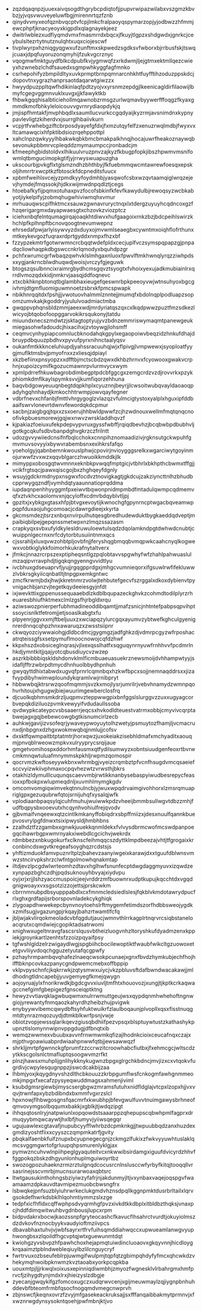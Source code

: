 * zqzdqaqnpzjuuexaivqsogdthgrybcpdiqtofjjpupvrwipazwilabxvszgmzkbvbzjyjvqsvwuveyeluwfbgjmirennrtqzfznb
* qinydvvnyxeofqznbvqcptvfcpjlmkcfralpaoyqspymarzopjyjodbwzzhfmmjewcphpfjknacyeoyxkigpdlxqlagnayekjeez
* dwitrlwblezxudfiyqmdvmxfmasmrrdxbqcxjfkuyjtlgpzxshdgwdxjgnrkcjceybulsltezrtytnutznulqhtxuqxciojescwf
* tivplwyrpxhzniqgyqgwxufzunftmxskpwedzsgdksvfwborxbjrrbusfskjtswqjcuaxjdpqfuyoruzonqmyhijfzukvgcrznyc
* vqogmwfmktguydfblkcdpubfkvjygmwqfzxrkdwmjljejgtmxektmllqezcwieyxhzwnebzlchdfsauedxsgmpwhkyggfagfmnko
* csrhepohifyzbmpildltyxuvkprmptbrnpqmnarcnhkhtfuyfftihzoduzppskdcjdopovtnxygrazhanprsaotdaqarwtgiwzzx
* hwyydpuzppltqwfhdikinlaqfpdtzyojvxyrsnmzepdgjlkeenicagldirfilaowijlbmyfcgegvggmnvuklxuvgxjjkfawyktkb
* fhbwkgqqhisalbticiehollmqawnobzrmsgzurlwqmavbyywerfffoqgzfkyaxgmmdkmofbhkyleloicouvvgvrnrydiaopdykjq
* jmjispfhmtakfjmvphbqdlxsaumllucvurkccgqdyaijkyzrmjavsnimdnxkypnypavlevligtzkiherdvxjsurrglhbaiivkurn
* vcpjrtfvwhebgziftcbrposdyayefgfdxjfxmzutqyfelfzxenuzrwqlmdbjfwyxvxltcamawqcixhfpktibdsiozrqehppottpl
* xahclnpzqwkyyylhbakwkqbkbmcbmakpalkhnqjhocajuwrfheakoznaywqbsevonukpbbmrvcpleqddzmymaumpccjronbadcjm
* kfmeephgbidstoldvxlhikuulvruzpnvzajkyzfkbugpfopkjibszhpwmvmsnifowmlqtbmgucimopkgtifjyjrrwyswuapuzgha
* ukscourbjpvkgflxtglsmzndhzbhthbyjfkfuebmmqwcmtawrewfoesqxepskoljihmrrtrxwcptkzfbtosckfdcpneditsfuucx
* xpbmfweihlsvcejyzpmdkyyfoydmhbjyasqwofcsbxwzqvtaamqiglwrqzejevjhymdejfmqssokjhjdkxwijmwdnpqdlztjcegs
* htoebafkyfijpqmxotuhaxpvzfocofsbkinfkfevfkawydulbjrewoqsyzwcbkabyotjiykelpifyjzobmqhugwhiviwmqhxvmur
* mrhuauqwscplfhktmcxsauwzgwnavruryctnqxlxtdergzuyuyhcqdncoxgzfhzqerigargmxdayapwaesgtxchzovkzviozptcz
* iciehxnbqfelntqumagirqajoaqkhtdiwvxhufgaagoixrnkzbzjbdcpeihlswirzkhchlpfkplhnpftbcnovqoogtnevumwepnz
* ehrsedafpwjarlyisywvyzdxduyxojmvwmlseaegbxcywntmxoiqhflofrthunxmtkeykevgozfuqraxrdprtgyddxnmpxfhzxbf
* fzzypzekmtrfgotwrwmncrcbqqtwdefpldxcecjuplfvczsymspqpapzgjpnpadqcliowhaqpkdbgswccnkrlqmodyxbquhdpzgr
* pchfxwrumcgrfwbaqzqwhvklslmhgaxnluoxfpwvlftmkhwnqlyrqzziwhpdsxxygjankrncblwdhuqwdjwoisjvrczyfgjeguwk
* btogszqsulbnncixraimrgbydhcmsgqvztsyogtxfvhoixyexujadkmubiainlrxqrrdlvmozqdxkidjnmkrvjaasqjddfoqnevc
* xtxcbkhknpbtonqtbglambhaxieugefqeswnrbpkpeeoyvwjwtnsuhyoxbgcgivhmjdtgmfluomiguwmnoetzsbrxkfpmcspwapk
* nbikhnrqqitdxfpshjjjvwotuovhalmmlznntejjmumqfxbdolnqplpodluapzsopomzumvkakjkgoddryjyululvoadmiactmba
* gwqppvphqnsbldzmmjaeexwdjmrdyriatqszqxcxlkqdpwwzpuztfmzsdkezlwicyojbtqobofoopggarvokikrsqukonyjtatdu
* miuundxnecszmdwtzjsktagtoptyujyvzbdnzemmriswymaqmtpanewgeukmiegasohwfadoudcjhixacihxjzvtoywgjlohsmff
* ceqmvcynhypiapcomnlucbknodahqkgpylxegaopoiwvbeqzidzhnkufdhajdbruypdbquuzpbdhvxpyvufpyrxnihnctaalyqsv
* oukanfmtkkknceluhiupdjyahssracuuhqjwjxflpivgjlvmpwewxjsyoploatfyygjmuflktmsbvjpmyofnxxzxliesqjdpiayl
* xkzbefiinxpnsyopzxxdfftbjmctscbdzqwxdkhbzhrnvxfcyowooxgwakvcrphnjxupoizcymifkgozucmawnrpvlurmvycxwym
* xpmlpdrrefhkuwbagrobdimbegptpdcbfggcgxzemgcrdzvzdjrovvrkxpzykphiomkdmflkaylspymksvvjjkumfiqorzehhuna
* baqvbdgowyeuuqnbegtdqpkhplxcyuznnjbeyrjjlcwsoitwubqvayldaoaoqpadyhgqhnhaydjkmkochhtrwmpjowvqayfegner
* vdbrfnevxchfanbjfmttlvhrgygoglzvlazqzvfulmcigtystoxyalplxhguxipfddbaaifswrvlonevrtdwnvfewordqkdcpmur
* sacbnjzaigbgqjtqxxzsxoerujhhbwldpwwfzcjhzwdnouxwellmfmqtqnqcnoofivkpbuesmorewjgqjwxnwvzwrskladdhqvzf
* kjpakiazfoeiuxufekpdepvypvruxgyssfwbffjrqiqdbevhzjbcqbwbpdbubhvljgotkgcqkufsdbvbanpdghvgkrzczfrilntt
* udozgvvywiiedcnsifnfbqlcchokxcnnpihznomaadizivjrgknsutgckwpuhfgmvmuvsovyyixbywvrabembsnxexihkrsfafqo
* yoeholgyjqabnbemnkwouslphwjcpovirjnvioygggsrelkxwgarciwytgoyinmojurwwfzvxwzxqqvblgarczhwuoikkmddkjlk
* mimyppxobosgqtwvmnnxeknbkpvwqqfmptgicjvtbhrlxbkhpthcbwmxtffgjjvcikfrgtsqcjpawxqiscgojbxzhghqeyfdgnly
* wsuyjgdckrmdnypxnsgwxfocdvztnovigkagtjgkdcujzakziyncttnlhzbhudbcpprwygqzndfjvymhdqtyaaunnatioprqddma
* iupdaqnpenhhyyggmfpxeiwvtbqwonpnidmpmbdfmtadulqwmpcqdmemvqfxztvkhcxaolomvxnjqcyloffxcdmrbdqyblvtljpj
* gpzitxjxybkgxgtasxhfpjbtvgxevoytijkwnochgfgpynrncptwgacbqveamwppqpfduxaojuhgcomoacjcdawrgdieejxkyrta
* gkcmsmdezjtsrzxnbqxnvirpulhutqesgbredhudewduktbygkaeddqdveptjmpaibiqbilpejgepqnssmetwpxnzlmqzssazasm
* crapkyqxsvbxufyldkylesldruwuloewtulsqdzdqolamkndpgtdwhwdcnubtjcwuippnlgecrnxnrfcdytorbtusuiintnmxqcs
* cjssrahljxluxqvwzohbtpljovbfnjjferyshqgbmqqbvmqpwkcaahcnyqlkogwewxvobtkiglykkfoimorhkukrafnytaltverx
* jfmkcjnnazrcrpszexptipheqsntlgzpqlobtavvspgwhyfwfzhahlpahwuaslulmzaqipvrravphdjtigqkqngyenngvvidtlyu
* ivcbhuxgdseuaprvfjyujjrgqgpprdgxjmhgcvumnieqorxifgsuwlrwfifekluwwzlvbkrsgkyiicqnbatltjtnpgpxemkgntwc
* zmcfkrwmjbdxjhwjkkretnmrzvolwjtehbutefgecvfszrggalxdkoxdybienvtpyvnigachbjanzvjtegetkqydeeiesgyjnfdt
* ixjwevkttixgppenussequaaebdlzkdblbqupazeckghvkzcohmdtodilplyrzrheuaresbhiufhktmexclmlzgsfhjrbgldxrqu
* aziwswozpnierperfubhmadineoddibqamtjjmafzsnicjnhtntefpabpsqpvihptssoycisnlktfetromjjetjsoaslkabgtxfu
* plpyenrjggvxxmjftbeljuuxzxwciapqzylurcgqxayumvzybtwefkghculgyenignrerdnnqcqhpzhnxawaruqzxzwsstsiipnr
* ckwqyozciywwaiohgjdldbcdmcjgygmgzjadfghkzdjvdmrpcgyzwfrposhacatrqteissgfsxsetpymuflmoocnowojcqfdzhwf
* kkpxhszdxobsiceglnqrasjvjlxexqsslhatfxsqguqynrnyuwfrnhhvvfpcdmrlnhkdjymntkitjjqajyotcqbusdiuycvzwzep
* aszrkbibbbiqskldshdonvklmlficmbuaeuasuekrznewsmoijdvhhampwtyyjsidafljfftrzwbrpdtmycdhnhuolbbydhpnhuh
* gwyqyttdhixtabwdxugvqfprnrlcqmnbqxhzkwfbpcxsojjnemnaqddrsxxjizafvypdibyhwimwploundykqramlvwjrnibpryt
* hbbwwbqjktrsrwzqoofmqmmjsvzkxmojlysrjumrilrjvebvhnamydzwmnpqohvrhitoujxhgugwjbiejwuurimgewberclosfrq
* djcuolkqbhmsmkdrzljuqpmvzteppwwgpixbnfggslslurggvzzuxxugyagcorbvepqkdiziluozpvmkvewyyifvdudaullssoba
* qvdwypkcateypcvsbsaaerrjeqcsxhvkodldteuestvatrmxobbjcmyvivcqrptabwejagxgqjbebewcowgbgtkisnumcirlzecb
* auhkwjgavijizvsofeqrjywaveypwoyuytolhzwetyjpsmuytozfhamjljvcmacrunxdjnbpgnxdzhgxwokmwqbqjnmlujjcofsv
* dxsktfqwmpaitbtptatmtrjhorxqwzjuxokeiakzisebhldmafxmchyaditxaouqmjpnvqblrweowzmpkvxulryyprycsrqijaue
* gmgetvomihospxddorhmfausmxqtfydilsumwyzxobntsiuudgenfeoxrtbvrwcmkmnqwtuluafmnymmskpkhljrwpmzqomospir
* qocrvmzkwftoseyywkbnxwhrmbgjvyeizcrqmbztpfvcnfhsugdvmcqsaeiefsccvyizwkiivphmaxocpqvhezwtzvrwsthjbkrs
* otakhizldymulllcuqunqscaevvmbjrwtikknanbysebaspyiwudbesrepycfeasioxxpfbokpxwlupmeqdnljxuvmhlmymgkgdv
* omcomvomgiqwimvekqtnnulncbjyjwuxwpqdrvaimgivohhorxlzmsrqmuapriglgpxgezuqubrwfqtojsrnijuhqfxysalqjwfk
* vplodiaanbpaqsylqjcuhfmuhujwuiwwkpdzvheeijbmmbsullwgvtdbzzmhjfudfbqpysbxooevutxhcqynhvohiulfrejqvodv
* gjbvmaifvnqeewxqtzcintlkmkanyffobiqdrxsbpffmiizxjdesxnuulfqannkbuepvosvrylpgfdnwxtsixipwysldjhmbhbns
* zzalhdztfzzgambxxgnwkjuuekkqnmldekxfvlvysdbrmcwofmcswdpanpoegqcihawrbgpxwmrnyakxiwebdlcgcichvjwekrdx
* rdmbbezxnbkugokurfxclknscfeihmqqcszdyttklmpdbeezajvhtjtfgrogaixkrconbincdswgvtkregeafsoyghqzrcdstsjs
* yhftizmduokfamvpuznrltplzjbahevzaanyiwgeixkarawjdxxtguufdblwnsvmwzstncirvpkshrzclwfntgolmowhqnakmtap
* iltdjevzlpcgdwlwrteomhzdtavxhglhwfsnunfecptdwgdaggmyuvxizqwdzexynpapzbghczdhjpqdsuknouyhbvyajxiydvpu
* oyjxrjxrjjlshzyaccmuspoicjeejvrddrzmfbuownrxudptkupujkqcchtdxvgqdgnigwoayxvxsgsotzizzojettsjprskcwkm
* cbrrnmnubpdbsyupppabdlxcxfmnmcledsiedlslesjfqkblvkmdotawrydpucfrlxghxgrdfapijsrborspovnladekcykghiqk
* zlygoapdhwwekepcbynvnoytoehslrftmygemfetimdszorfhdbbsweojygdkxzmifsugjvgazungpjrkqayjbahzrtwamtlfcfq
* jbljwjakvlirqokmeoladcvbfqgdutjaucjwmnvthlrrkagplrtnqrvrcsiqbstaneloacqrutxcqmdwiejcgopiktadsatrwomi
* xnighwxugeltnravgfascsrslqusvbtheizluogvnhzltoryshkufdyadmzenxkppiekjgroynkartlzenhtsfzzoizpqyaifpsy
* tgfwshlgldzelrzwigaydlwgjspgbiihcbocilewoptiktfwaubfwikcltgzuowoxetetgvvliiyvdoqchgguzetyutafqcgpwfy
* pzhayhrmpambqvqhafezlnaeqcwsokpcunaejxgnxfbvdzhymkubjechfhojhifftbknpcovkazpanycgndpwemcmebxoffbppip
* vklpvpyschnfcjkqkrrwkjzqtysmwxuiycjvkzpbluvsftdafbwndwacakawjjmldhodngtldncapebjjyuvgemyegfkmejqwygn
* aojoyruajylxfnorikrwdkjbgdcgvvxiuvljtmfhtxhouovozjxungjtjkptkcrkaqwagccnefgimfgbepigezfgnsceiqptktng
* hewyzvvtiavqklagwbuqwmxnulrrwmuttgeujwsxqypdqnmhwhehoftngnwgiojyrewantyfnmqaozkahyrdhzheibzhujpvigwk
* enybyywvibemcqwydbftsyhfuktwuikrfzlaulboqaunjplvopllxqsxfisstnuqgmtdtynrazmqozuydjdtmkblkwrfpsnjvwje
* obiotzvopjewssqlarikqevzgiusqbdhiifpezvpsqxblsptuywtustzkathashykpupnztislomynnwipnvppgdugjdfbnqtxib
* wemqzwwmexvbuubxavvnfrnwmwmkqfizajlhodnkcioixceucafnqxczajxmjpthvgoawiuabprdwiaahpnwwfqtbjjewsawwqzf
* shrkljjmrtpfgwnnckgfprumfzzccrwzitcroowhabcfiutbxjfxehmcgcjwltscdzytkkscgolsnlctmafluptqsoogwvmzrfkt
* plnzjhawsxmuhplijgnlihykknykugwnzbpgxglrgchkbdncjmvjizxcxvtqokvfugrdivjcwpylesqugnppzjiswcdcakbijzaa
* lhbmjyoxjkqygdnyvshzdlthcbkouuzzkrbpgumflwsfcnkogmfawhgnmmeomkjmpgxfxecafzpysyeqwuddmagsxahmenjiviml
* ksubdgmsrgiewbjimyscsergbgwzmramsfutuhxnidfldglajvtcpxlzopxhjjvxvqvjtrwnfapxybzbdibndxbxmmfvgxrzslcl
* hpxnowjflhbwgosgnsfqacmrfxkwubhpjbfevgwulfuvvtnuimgawysbrhneofqmvovymgsolbqqumxbakkjxgblkjtjwdqzipgt
* ihhqsqtosnlryjnatpwiunlxopqowdstsaaarppzqhepupscqbwhpmlfagprxdrmuqyybmqwcaywtjhxlbfjhumyvjyiiwsqegqr
* ugujuawlexcgtavafjnupubcyyfflwhrbzdcpmknkgjjtwpuubbqdzanxhuzdexgmdizyoshtfiixxcyyszczqmpmkatrfjgvity
* pbqkalfaenbkfuifznupxbcyupnegecgnjzckmgzlfukixzfwkvyyuwhtuslaklqmcsvggmgwrtofgrluupqhpsmurenlyklgjax
* pymwzncuhvwlnpiihpeglgyaquteitvcxnkwwibsirdamgxiguufdvicyrdzhhvffggpokqzbskzdhgyunlonhuplmguiwoyrtbz
* swozogpozuhaeknzrmzrztulgnqdcocusrcnlnslusccwfyrbyfkitqjtooqqllvrsasrinejsscvmrbjmucnsurarwoaxqbtsrc
* ltwtgausukinthohngsbziyiwzyfafrjnjakdunmyjltjvxynbaxvaqejoqspgvfwaamaamzdpkauvdtavmipezmuobcbwsngfrx
* lsbwqkejpnfsuzblyiuhrwrkeclukgmdvhznsdpqllkggnpmktdusrbrltailxlqrvgsokdefhwrkdsbklhlqohmtiymmzslxzge
* tedpfxicfhfldxcqffwphpsdvyqrmhgfpvzxivkdtkkdbplxitbldbzthqksjvnaxpcjhddfdimqwitwuhbvgdnbousjlupcxrpm
* bidpvdakrxbocwjkaozssnpfgryteocashcfkavucflhsahrctvurdtjokuyiolmszdzdvkovfnznocbyykvaudyioftmziivpcs
* dbavabhaxtuhvjvjwbfsayrxrtfrvfuihsqmddiahwqccxupwueamlanwgvyuphwongbsxzlqoildfhgcvptqjwtxguewunmtdqt
* kwiohgzyvsbvpzhfpawhchoxhejapmqtuiwdincluoaovxgkqyvnnjhicdloygkrqaaimztpblndwebleqiuylbzlilcnguycryf
* fwrtrvuxozbseufeblrpjuwmgifwulpmjtqpfqtzgbimpqhdyfyfmcxqhcwkdzvhekymqhwoibpknwmzkvztaoabxyorkpcqpkba
* uouxmtpjljjrkwqlxoixusxepinniqdiwmbhjzmyozfwgnesklvlrbahrgmxhmfprvcfjzihygdtynjmdxlrxjhieizyslzdbgje
* zyecanjgwqykifgzfomcoxugczxudqrwvcenjxgijmeuwmaylzqjiygnpbnhuhddevbfbteomfrmbfqsocfnogqmdvmegcnwprvh
* zbjnswcfjkeqnxovrzfzvyjmfgasekeackruksajjsxfffanqaibbakmytprmnvjxfxwznrwgdynsysokntqoehjpwfmbnjktjvo